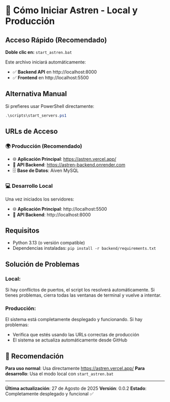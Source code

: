 # 🚀 Cómo Iniciar Astren - Local y Producción

## Acceso Rápido (Recomendado)

**Doble clic en:** `start_astren.bat`

Este archivo iniciará automáticamente:
- ✅ **Backend API** en http://localhost:8000
- ✅ **Frontend** en http://localhost:5500

## Alternativa Manual

Si prefieres usar PowerShell directamente:

```powershell
.\scripts\start_servers.ps1
```

## URLs de Acceso

### **🌍 Producción (Recomendado)**
- 🌐 **Aplicación Principal**: https://astren.vercel.app/
- 🔧 **API Backend**: https://astren-backend.onrender.com
- 🗄️ **Base de Datos**: Aiven MySQL

### **💻 Desarrollo Local**
Una vez iniciados los servidores:
- 🌐 **Aplicación Principal**: http://localhost:5500
- 🔧 **API Backend**: http://localhost:8000


## Requisitos

- Python 3.13 (o versión compatible)
- Dependencias instaladas: `pip install -r backend/requirements.txt`

## Solución de Problemas

### **Local:**
Si hay conflictos de puertos, el script los resolverá automáticamente.
Si tienes problemas, cierra todas las ventanas de terminal y vuelve a intentar.

### **Producción:**
El sistema está completamente desplegado y funcionando. Si hay problemas:
- Verifica que estés usando las URLs correctas de producción
- El sistema se actualiza automáticamente desde GitHub

## 🎯 **Recomendación**

**Para uso normal**: Usa directamente https://astren.vercel.app/
**Para desarrollo**: Usa el modo local con `start_astren.bat`

---

**Última actualización**: 27 de Agosto de 2025
**Versión**: 0.0.2
**Estado**: Completamente desplegado y funcional ✅ 